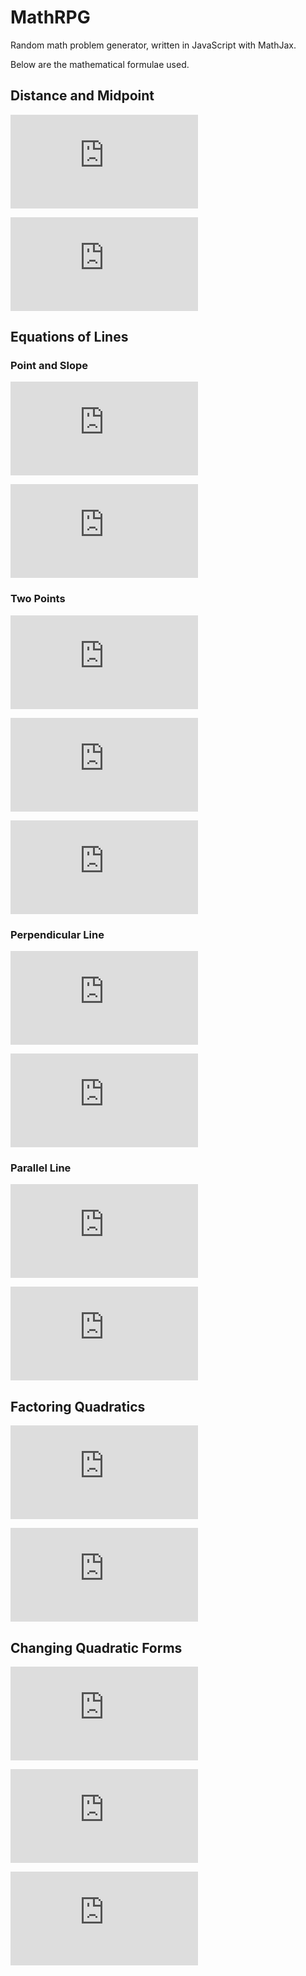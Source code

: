 # MathRPG
Random math problem generator, written in JavaScript with MathJax.

Below are the mathematical formulae used.

## Distance and Midpoint
![equation](https://latex.codecogs.com/svg.latex?%5Ctext%7BPoints%3A%20%7D%28a%2Cb%29%5C%20%28c%2Cd%29%5C%20%5C%7Ba%2Cb%2Cc%2Cd%5Cin%5Cmathbb%7BZ%7D%5C%20%7C%5C%20a%5Cneq%20c%2C%20b%5Cneq%20d%5C%7D)

![equation](https://latex.codecogs.com/svg.latex?%5Ctext%7BMidpoint%3A%20%7D%5Cleft%28%5Cdfrac%7Ba&plus;c%7D%7B2%7D%2C%5Cdfrac%7Bb&plus;d%7D%7B2%7D%5Cright%29%5C%20%5Ctext%7BDistance%3A%20%7D%5Csqrt%7B%28d-b%29%5E%7B2%7D&plus;%28c-a%29%5E2%7D)

## Equations of Lines

### Point and Slope
![equation](https://latex.codecogs.com/svg.latex?%5Ctext%7BPoint%3A%20%7D%28a%2Cb%29%5C%20%5Ctext%7BSlope%3A%20%7D%5Cdfrac%7Bp%7D%7Bq%7D%5C%20%5C%7Ba%2Cb%2Cp%2Cq%5Cin%5Cmathbb%7BZ%7D%5C%20%7C%5C%20p%2Cq%5Cneq%200%5C%7D)

![equation](https://latex.codecogs.com/svg.latex?%5Ctext%7BSlope-Intercept%3A%20%7Dy%3D%5Cdfrac%7Bp%7D%7Bq%7Dx&plus;%5Cdfrac%7Bbq-pa%7D%7Bq%7D%5C%20%5Ctext%7BStandard%3A%20%7D-px&plus;qy%3Dbq-pa)

### Two Points
![equation](https://latex.codecogs.com/svg.latex?%5Ctext%7BPoints%3A%20%7D%28c%2Cd%29%5C%20%28e%2Cf%29%5C%20%5C%7Bc%2Cd%2Ce%2Cf%5Cin%5Cmathbb%7BZ%7D%5C%20%7C%5C%20c%5Cneq%20e%2Cd%5Cneq%20f%5C%7D)

![equation](https://latex.codecogs.com/svg.latex?%5Ctext%7BSlope-Intercept%3A%20%7Dy%3D%5Cdfrac%7Bd-f%7D%7Bc-e%7Dx&plus;%5Cdfrac%7Bcf-de%7D%7Bc-e%7D)

![equation](https://latex.codecogs.com/svg.latex?%5Ctext%7BStandard%3A%20%7D%28f-d%29x&plus;%28c-e%29y%3Dcf-de)

### Perpendicular Line
![equation](https://latex.codecogs.com/svg.latex?%5Ctext%7BPoint%3A%20%7D%28j%2Ck%29%5C%20%5Ctext%7BLine%3A%20%7D%20gx&plus;hy%3Di%20%5C%20%5C%7Bg%2Ch%2Ci%2Cj%2Ck%5Cin%5Cmathbb%7BZ%7D%5C%20%7C%5C%20g%20%3E%200%2C%20h%5Cneq%200%5C%7D)

![equation](https://latex.codecogs.com/svg.latex?%5Ctext%7BSlope-Intercept%3A%20%7Dy%3D%5Cdfrac%7Bh%7D%7Bg%7Dx&plus;%5Cdfrac%7Bkg&plus;jh%7D%7Bg%7D%5C%20%5Ctext%7BStandard%3A%20%7D-hx&plus;gy%3Dkg&plus;jh)

### Parallel Line
![equation](https://latex.codecogs.com/svg.latex?%5Ctext%7BPoint%3A%20%7D%28o%2Cr%29%5C%20%5Ctext%7BLine%3A%20%7D%20lx&plus;my%3Dn%20%5C%20%5C%7Bl%2Cm%2Cn%2Co%2Cr%5Cin%5Cmathbb%7BZ%7D%5C%20%7C%5C%20l%20%3E%200%2C%20m%5Cneq%200%5C%7D)

![equation](https://latex.codecogs.com/svg.latex?%5Ctext%7BSlope-Intercept%3A%20%7Dy%3D-%5Cdfrac%7Bl%7D%7Bm%7Dx&plus;%5Cdfrac%7Brm&plus;ol%7D%7Bm%7D%5C%20%5Ctext%7BStandard%3A%20%7Dlx&plus;my%3Drm&plus;ol)

## Factoring Quadratics
![equation](https://latex.codecogs.com/svg.latex?%5Ctext%7BFactored%3A%20%7Dg%28ax&plus;p%29%28bx&plus;q%29%20%5C%20%5C%7Ba%2Cb%2Cg%2Cp%2Cq%5Cin%5Cmathbb%7BZ%7D%5C%20%7C%5C%20g%2Cp%2Cq%5Cneq%200%5C%7D)

![equation](https://latex.codecogs.com/svg.latex?%5Ctext%7BStandard%3A%20%7Dgabx%5E%7B2%7D&plus;g%28aq&plus;bp%29x&plus;gpq)

## Changing Quadratic Forms
![equation](https://latex.codecogs.com/svg.latex?%5Ctext%7BFactored%3A%20%7D%28ax&plus;p%29%28bx&plus;q%29%20%5C%20%5C%7Ba%2Cb%2Cp%2Cq%5Cin%5Cmathbb%7BZ%7D%5C%20%7C%5C%20p%2Cq%5Cneq%200%5C%7D)

![equation](https://latex.codecogs.com/svg.latex?%5Ctext%7BStandard%3A%20%7Dabx%5E%7B2%7D&plus;%28aq&plus;bp%29x&plus;pq)

![equation](https://latex.codecogs.com/svg.latex?%5Ctext%7BVertex%3A%20%7Dab%5Cleft%28x&plus;%5Cdfrac%7Baq&plus;bp%7D%7B2ab%7D%5Cright%29%5E%7B2%7D&plus;%5Cdfrac%7B4abpq-%28aq&plus;bp%29%5E%7B2%7D%7D%7B4ab%7D)